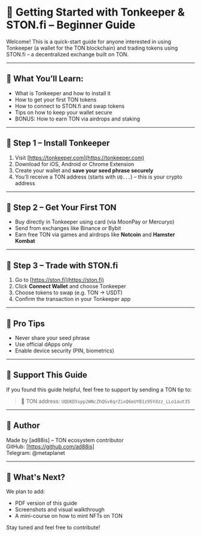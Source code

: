 # 🚀 Getting Started with Tonkeeper & STON.fi – Beginner Guide

Welcome! This is a quick-start guide for anyone interested in using Tonkeeper (a wallet for the TON blockchain) and trading tokens using STON.fi – a decentralized exchange built on TON.

---

## 📘 What You’ll Learn:
- What is Tonkeeper and how to install it
- How to get your first TON tokens
- How to connect to STON.fi and swap tokens
- Tips on how to keep your wallet secure
- BONUS: How to earn TON via airdrops and staking

---

## 🧩 Step 1 – Install Tonkeeper

1. Visit [https://tonkeeper.com](https://tonkeeper.com)
2. Download for iOS, Android or Chrome Extension
3. Create your wallet and **save your seed phrase securely**
4. You’ll receive a TON address (starts with `UQ...`) – this is your crypto address

---

## 💸 Step 2 – Get Your First TON

- Buy directly in Tonkeeper using card (via MoonPay or Mercuryo)
- Send from exchanges like Binance or Bybit
- Earn free TON via games and airdrops like **Notcoin** and **Hamster Kombat**

---

## 🔄 Step 3 – Trade with STON.fi

1. Go to [https://ston.fi](https://ston.fi)
2. Click **Connect Wallet** and choose Tonkeeper
3. Choose tokens to swap (e.g. TON → USDT)
4. Confirm the transaction in your Tonkeeper app

---

## 🔐 Pro Tips

- Never share your seed phrase
- Use official dApps only
- Enable device security (PIN, biometrics)

---

## 🙏 Support This Guide

If you found this guide helpful, feel free to support by sending a TON tip to:

> 💎 TON address: `UQDKD5spp2WNcZhQGv8qrZixQ6eUYB1z95Ydzz_LLo1aut35`

---

## 📎 Author

Made by [ad88is] – TON ecosystem contributor  
GitHub: [https://github.com/ad88is]  
Telegram: @metaplanet 

---

## 🧠 What's Next?

We plan to add:
- PDF version of this guide
- Screenshots and visual walkthrough
- A mini-course on how to mint NFTs on TON

Stay tuned and feel free to contribute! 
